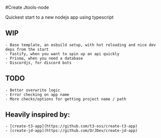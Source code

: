 #Create Jtools-node

Quickest start to a new nodejs app using typescript

## WIP

    - Base template, an esbuild setup, with hot reloading and nice dev deps from the start
    - Fastify, when you want to spin up an api quickly
    - Prisma, when you need a database
    - Discordjs, for discord bots

## TODO

    - Better overwrite logic
    - Error checking on app name
    - More checks/options for getting project name / path

## Heavily inspired by:

    - [create-t3-app](https://github.com/t3-oss/create-t3-app)
    - [create-jd-app](https://github.com/OrJDev/create-jd-app)
